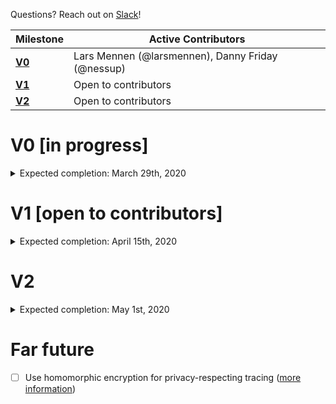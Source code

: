 Questions? Reach out on [Slack](https://join.slack.com/t/epi-collect/shared_invite/zt-d24uxjzl-7oT5ljZwRc74VMgozPwAqg)!

| Milestone                         | Active Contributors |
| ---                               | --- |
| [__V0__](./ROADMAP.md#V0)         | Lars Mennen (@larsmennen), Danny Friday (@nessup) |
| [__V1__](./ROADMAP.md#V1)         | Open to contributors |
| [__V2__](./ROADMAP.md#V2)         | Open to contributors |

# V0 [in progress]
<details>
    <summary>
        Expected completion: March 29th, 2020
    </summary>
    
<br/>

- ✅ Parse location data uploads from Google Takeout
- ✅ Allow users to remove location data points using polygons
    - [ ] Fix event listeners on saved polygons give a React warning
- ✅ Require recaptcha for submission
- ✅ Buy domain name and set up
- ✅ When trying to submit on mobile show message
- ✅ AWS firewall / request filtering
- ✅ Enable HTTPS
- [ ] Per page changes
  - [ ] Favicon
  - [ ] Logo
  - [ ] Social share graphic
  - [ ] Home page
    - [ ] GIF of user going through steps
    - [ ] Include count of traces in the database (don't hit DB to save $$$, update manually every day)
  - [ ] Upload data step
    - [ ] Show the user how to upload via GIFs
    - [ ] Upload progress
      - [ ] Make it go to 95% while backend processes
  - [ ] Review and filter data
    - [ ] Handle case where the user doesn’t have any data in selected period
    - [ ] Polish buttons, map, and timeline
  - [ ] Add symptoms
    - [ ] Emphasize these are WHO questions
    - [ ] Determine what quiz fields should be optional and make them so
  - [ ] Confirmation page
    - [ ] Trace tokens
        - [ ] Generate words
        - [ ] Store bcrypted token in db
        - [ ] Deliver to client via REST
        - [ ] Optionally send token via SES + add to Mailchimp
    - [ ] Mailchimp mailing list
        - [ ] Add to ingestion confirmation screen as optional
        - [ ] Ensure double opt-in available
    - [ ] Show all data one more time
    - [ ] Post upload share buttons
      - [ ] Add share buttons
  - [ ] View Trace Token page
    - [ ] Enter token
    - [ ] Delete data
- [ ] Create documentation
  - [ ] Github repo
  - [ ] Home page
  - [ ] Wizard steps
  - [ ] FAQ
  - [ ] Contact tracing data design
  - [ ] Outreach efforts
  - [ ] Contributing guidelines
  - [ ] Privacy best practices
- [ ] Deploy and test on production
- [ ] Allow user to delete their data
  - [ ] Show token
  - [ ] Optionally add an email address and phone number
- ✅ Create Slack workspace and link to it
    - [ ] #dataset
    - [ ] #engineers
    - [ ] Workspace greeting
- [ ] Update GitHub organization
- ✅ Add Google Analytics
- ✅ Add Sentry to frontend and backend
- [ ] Find and partner with first scientific user of the dataset
- [ ] Reach out to helpwithcovid.com
- [ ] Remove test data from RDS database
- [ ] Update helpwithcovid.com description

</details>

# V1 [open to contributors]
<details>

<summary>
Expected completion: April 15th, 2020
</summary>
    
<br />

- [ ] In View Trace Toke page, show data points and quiz answers
- [ ] Make data point editing UI mobile friendly
- [ ] Add pipeline to ingest Facebook location data
- [ ] Unzip Google Takeout locally without uploading

</details>


# V2

<details>
    <summary>Expected completion: May 1st, 2020</summary>

<br />

- [ ] Notify those who are infected or recovering of newly relevant traces
- [ ] Notify those at risk of coming into contact with an infected trace

</details>

# Far future

- [ ] Use homomorphic encryption for privacy-respecting tracing ([more information](https://cryptovillage.org/wp-content/uploads/2019/04/GeoLocation.pdf))
